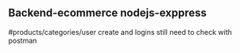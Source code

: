 ## Backend-ecommerce nodejs-exppress
#products/categories/user create and logins
still need to check with postman
